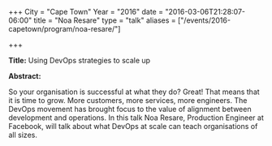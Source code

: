 +++
City = "Cape Town"
Year = "2016"
date = "2016-03-06T21:28:07-06:00"
title = "Noa Resare"
type = "talk"
aliases = ["/events/2016-capetown/program/noa-resare/"]

+++

<div class="col-12">
<p><strong>Title:</strong> Using DevOps strategies to scale up</p>

<p><strong>Abstract:</strong></p>

<p>So your organisation is successful at what they do? Great! That means that it is time to grow. More customers, more services, more engineers. The DevOps movement has brought focus to the value of alignment between development and operations. In this talk Noa Resare, Production Engineer at Facebook, will talk about what DevOps at scale can teach organisations of all sizes.</p>

</div>

